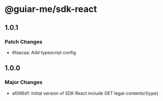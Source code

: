 # @guiar-me/sdk-react

## 1.0.1

### Patch Changes

- 6faacaa: Add typescript config

## 1.0.0

### Major Changes

- af066d1: Initial version of SDK React include GET legal-contents/{type}
